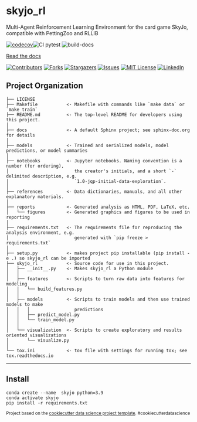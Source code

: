 skyjo_rl
==============================

Multi-Agent Reinforcement Learning Environment for the card game SkyJo, compatible with PettingZoo and RLLIB

[![codecov](https://codecov.io/gh/michaelfeil/skyjo_rl/branch/master/graph/badge.svg?token=56TSLUCER8)](https://codecov.io/gh/michaelfeil/skyjo_rl)![CI pytest](https://codecov.io/gh/michaelfeil/skyjo_rl/actions/workflows/python_pip_unittests_lint.yml/badge.svg)
![build-docs](https://codecov.io/gh/michaelfeil/skyjo_rl/actions/workflows/build-docs-ghpages.yml/badge.svg)

[Read the docs](https://michaelfeil.github.io/skyjo_rl/)
<!-- PROJECT SHIELDS -->
[![Contributors][contributors-shield]][contributors-url]
[![Forks][forks-shield]][forks-url]
[![Stargazers][stars-shield]][stars-url]
[![Issues][issues-shield]][issues-url]
[![MIT License][license-shield]][license-url]
[![LinkedIn][linkedin-shield]][linkedin-url]

Project Organization
------------

    ├── LICENSE
    ├── Makefile           <- Makefile with commands like `make data` or `make train`
    ├── README.md          <- The top-level README for developers using this project.
    │
    ├── docs               <- A default Sphinx project; see sphinx-doc.org for details
    │
    ├── models             <- Trained and serialized models, model predictions, or model summaries
    │
    ├── notebooks          <- Jupyter notebooks. Naming convention is a number (for ordering),
    │                         the creator's initials, and a short `-` delimited description, e.g.
    │                         `1.0-jqp-initial-data-exploration`.
    │
    ├── references         <- Data dictionaries, manuals, and all other explanatory materials.
    │
    ├── reports            <- Generated analysis as HTML, PDF, LaTeX, etc.
    │   └── figures        <- Generated graphics and figures to be used in reporting
    │
    ├── requirements.txt   <- The requirements file for reproducing the analysis environment, e.g.
    │                         generated with `pip freeze > requirements.txt`
    │
    ├── setup.py           <- makes project pip installable (pip install -e .) so skyjo_rl can be imported
    ├── skyjo_rl           <- Source code for use in this project.
    │   ├── __init__.py    <- Makes skyjo_rl a Python module
    │   │
    │   ├── features       <- Scripts to turn raw data into features for modeling
    │   │   └── build_features.py
    │   │
    │   ├── models         <- Scripts to train models and then use trained models to make
    │   │   │                 predictions
    │   │   ├── predict_model.py
    │   │   └── train_model.py
    │   │
    │   └── visualization  <- Scripts to create exploratory and results oriented visualizations
    │       └── visualize.py
    │
    └── tox.ini            <- tox file with settings for running tox; see tox.readthedocs.io


--------

## Install
```
conda create --name  skyjo python=3.9
conda activate skyjo
pip install -r requirements.txt
```


<p><small>Project based on the <a target="_blank" href="https://drivendata.github.io/cookiecutter-data-science/">cookiecutter data science project template</a>. #cookiecutterdatascience</small></p>

<!-- MARKDOWN LINKS & IMAGES -->
<!-- https://www.markdownguide.org/basic-syntax/#reference-style-links -->
[contributors-shield]: https://img.shields.io/github/contributors/michaelfeil/skyjo_rl.svg?style=for-the-badge
[contributors-url]: https://github.com/michaelfeil/skyjo_rl/graphs/contributors
[forks-shield]: https://img.shields.io/github/forks/michaelfeil/skyjo_rl.svg?style=for-the-badge
[forks-url]: https://github.com/michaelfeil/skyjo_rl/network/members
[stars-shield]: https://img.shields.io/github/stars/michaelfeil/skyjo_rl.svg?style=for-the-badge
[stars-url]: https://github.com/michaelfeil/skyjo_rl/stargazers
[issues-shield]: https://img.shields.io/github/issues/michaelfeil/skyjo_rl.svg?style=for-the-badge
[issues-url]: https://github.com/michaelfeil/skyjo_rl/issues
[license-shield]: https://img.shields.io/github/license/michaelfeil/skyjo_rl.svg?style=for-the-badge
[license-url]: https://github.com/michaelfeil/skyjo_rl/blob/master/LICENSE.txt
[linkedin-shield]: https://img.shields.io/badge/-LinkedIn-black.svg?style=for-the-badge&logo=linkedin&colorB=555
[linkedin-url]: https://linkedin.com/in/michael-feil